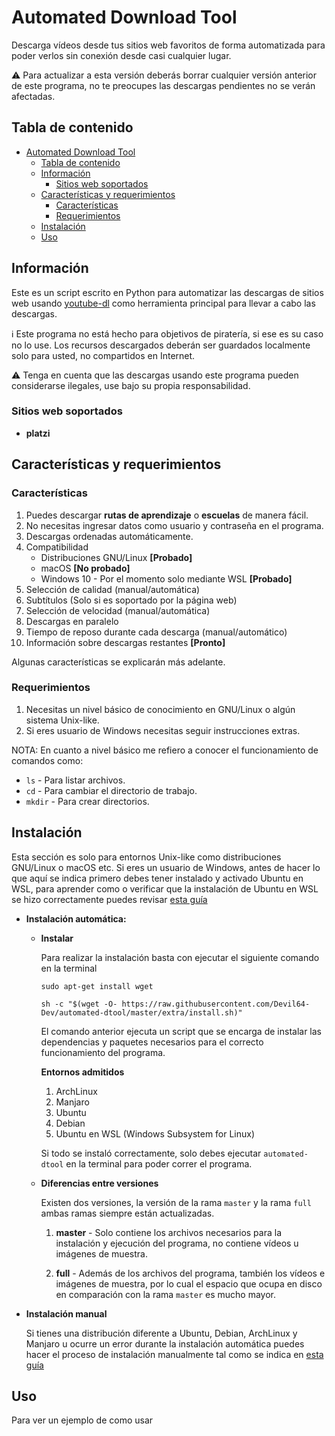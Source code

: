 # Automated Download Tool

Descarga vídeos desde tus sitios web favoritos de forma automatizada para
poder verlos sin conexión desde casi cualquier lugar.

:warning: Para actualizar a esta versión deberás borrar cualquier versión anterior
de este programa, no te preocupes las descargas pendientes no se verán afectadas.

## Tabla de contenido

- [Automated Download Tool](#automated-download-tool)
  - [Tabla de contenido](#tabla-de-contenido)
  - [Información](#información)
    - [Sitios web soportados](#sitios-web-soportados)
  - [Características y requerimientos](#características-y-requerimientos)
    - [Características](#características)
    - [Requerimientos](#requerimientos)
  - [Instalación](#instalación)
  - [Uso](#uso)

## Información

Este es un script escrito en Python para automatizar las descargas de sitios web
usando [youtube-dl](https://youtube-dl.org/)
como herramienta principal para llevar a cabo las descargas.

:information_source: Este programa no está hecho para objetivos de piratería,
si ese es su caso no lo use. Los recursos descargados deberán ser guardados
localmente solo para usted, no compartidos en Internet.

:warning: Tenga en cuenta que las descargas usando este programa pueden
considerarse ilegales, use bajo su propia responsabilidad.

### Sitios web soportados

- **platzi**

## Características y requerimientos

### Características

1. Puedes descargar **rutas de aprendizaje** o **escuelas** de manera fácil.
2. No necesitas ingresar datos como usuario y contraseña en el programa.
3. Descargas ordenadas automáticamente.
4. Compatibilidad
    - Distribuciones GNU/Linux **[Probado]**
    - macOS **[No probado]**
    - Windows 10 - Por el momento solo mediante WSL **[Probado]**
5. Selección de calidad (manual/automática)
6. Subtítulos (Solo si es soportado por la página web)
7. Selección de velocidad (manual/automática)
8. Descargas en paralelo
9. Tiempo de reposo durante cada descarga (manual/automático)
10. Información sobre descargas restantes **[Pronto]**

Algunas características se explicarán más adelante.

### Requerimientos

1. Necesitas un nivel básico de conocimiento en GNU/Linux o algún sistema
Unix-like.
2. Si eres usuario de Windows necesitas seguir instrucciones extras.

NOTA: En cuanto a nivel básico me refiero a conocer el
funcionamiento de comandos como:

- `ls` - Para listar archivos.
- `cd` - Para cambiar el directorio de trabajo.
- `mkdir` - Para crear directorios.

## Instalación

Esta sección es solo para entornos Unix-like como distribuciones GNU/Linux o
macOS etc. Si eres un usuario de Windows, antes de hacer lo
que aquí se indica primero debes tener instalado y activado Ubuntu en WSL,
para aprender como o verificar que la instalación de Ubuntu en WSL
se hizo correctamente puedes revisar [esta guía](docs/wsl.es.md)

- **Instalación automática:**

  - **Instalar**

    Para realizar la instalación basta con ejecutar el siguiente comando en la terminal

        sudo apt-get install wget

        sh -c "$(wget -O- https://raw.githubusercontent.com/Devil64-Dev/automated-dtool/master/extra/install.sh)"

    El comando anterior ejecuta un script que se encarga de instalar las
    dependencias y paquetes necesarios para el correcto funcionamiento del programa.

    **Entornos admitidos**

    1. ArchLinux
    2. Manjaro
    3. Ubuntu
    4. Debian
    5. Ubuntu en WSL (Windows Subsystem for Linux)

    Si todo se instaló correctamente, solo debes ejecutar `automated-dtool`
    en la terminal para poder correr el programa.

  - **Diferencias entre versiones**

    Existen dos versiones, la versión de la rama `master` y la rama `full`
    ambas ramas siempre están actualizadas.

    1. **master** -
      Solo contiene los archivos necesarios para la instalación
      y ejecución del programa, no contiene vídeos u imágenes de muestra.

    2. **full** -
      Además de los archivos del programa, también los vídeos e imágenes
      de muestra, por lo cual el espacio que ocupa en disco en comparación con la
      rama `master` es mucho mayor.

- **Instalación manual**

    Si tienes una distribución diferente a Ubuntu, Debian, ArchLinux y Manjaro
    u ocurre un error durante la instalación automática puedes hacer el proceso
    de instalación manualmente tal como se indica en [esta guía](docs/manual_installation.es.md)

## Uso

Para ver un ejemplo de como usar
